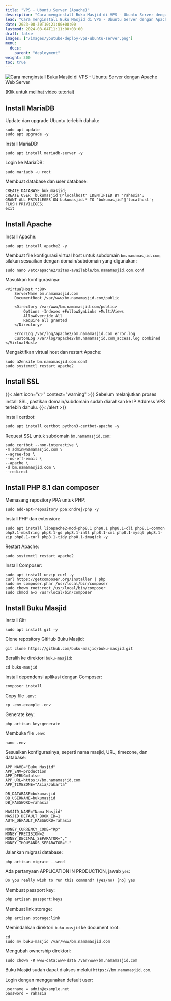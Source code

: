 ```yaml
---
title: "VPS - Ubuntu Server (Apache)"
description: "Cara menginstall Buku Masjid di VPS - Ubuntu Server dengan Apache Web Server."
lead: "Cara menginstall Buku Masjid di VPS - Ubuntu Server dengan Apache Web Server."
date: 2023-08-30T10:21:00+08:00
lastmod: 2024-08-04T11:11:00+08:00
draft: false
images: ["/images/youtube-deploy-vps-ubuntu-server.png"]
menu:
  docs:
    parent: "deployment"
weight: 300
toc: true
---
```


![Cara menginstall Buku Masjid di VPS - Ubuntu Server dengan Apache Web Server](images/youtube-deploy-vps-ubuntu-server.png "Cara menginstall Buku Masjid di VPS - Ubuntu Server dengan Apache Web Server")

(<a href="https://www.youtube.com/watch?v=JYfRzlYLgM8" target="_blank">Klik untuk melihat video tutorial</a>)

## Install MariaDB

Update dan upgrade Ubuntu terlebih dahulu:

```
sudo apt update
sudo apt upgrade -y
```

Install MariaDB:

```
sudo apt install mariadb-server -y
```

Login ke MariaDB:

```
sudo mariadb -u root
```

Membuat database dan user database:

```
CREATE DATABASE bukumasjid;
CREATE USER 'bukumasjid'@'localhost' IDENTIFIED BY 'rahasia';
GRANT ALL PRIVILEGES ON bukumasjid.* TO 'bukumasjid'@'localhost';
FLUSH PRIVILEGES;
exit
```

## Install Apache

Install Apache:

```
sudo apt install apache2 -y
```

Membuat file konfigurasi virtual host untuk subdomain `bm.namamasjid.com`, silakan sesuaikan dengan domain/subdomain yang digunakan:

```
sudo nano /etc/apache2/sites-available/bm.namamasjid.com.conf
```

Masukkan konfigurasinya:

```
<VirtualHost *:80>
    ServerName bm.namamasjid.com
    DocumentRoot /var/www/bm.namamasjid.com/public

    <Directory /var/www/bm.namamasjid.com/public>
        Options -Indexes +FollowSymLinks +MultiViews
        AllowOverride All
        Require all granted
    </Directory>

    ErrorLog /var/log/apache2/bm.namamasjid.com_error.log
    CustomLog /var/log/apache2/bm.namamasjid.com_access.log combined
</VirtualHost>
```

Mengaktifkan virtual host dan restart Apache:

```
sudo a2ensite bm.namamasjid.com.conf
sudo systemctl restart apache2
```

## Install SSL

{{< alert icon="👉" context="warning" >}}
Sebelum melanjutkan proses install SSL, pastikan domain/subdomain sudah diarahkan ke IP Address VPS terlebih dahulu.
{{< /alert >}}

Install certbot:

```
sudo apt install certbot python3-certbot-apache -y
```

Request SSL untuk subdomain `bm.namamasjid.com`:

```
sudo certbot --non-interactive \
-m admin@namamasjid.com \
--agree-tos \
--no-eff-email \
--apache \
-d bm.namamasjid.com \
--redirect
```

## Install PHP 8.1 dan composer

Memasang repository PPA untuk PHP:

```
sudo add-apt-repository ppa:ondrej/php -y
```

Install PHP dan extension:

```
sudo apt install libapache2-mod-php8.1 php8.1 php8.1-cli php8.1-common php8.1-mbstring php8.1-gd php8.1-intl php8.1-xml php8.1-mysql php8.1-zip php8.1-curl php8.1-tidy php8.1-imagick -y
```

Restart Apache:

```
sudo systemctl restart apache2
```

Install Composer:

```
sudo apt install unzip curl -y
curl https://getcomposer.org/installer | php
sudo mv composer.phar /usr/local/bin/composer
sudo chown root:root /usr/local/bin/composer
sudo chmod a+x /usr/local/bin/composer
```

## Install Buku Masjid

Install Git:

```
sudo apt install git -y
```

Clone repository GitHub Buku Masjid:

```
git clone https://github.com/buku-masjid/buku-masjid.git
```

Beralih ke direktori `buku-masjid`:

```
cd buku-masjid
```

Install dependensi aplikasi dengan Composer:

```
composer install
```

Copy file `.env`:

```
cp .env.example .env
```

Generate key:

```
php artisan key:generate
```

Membuka file `.env`:

```
nano .env
```

Sesuaikan konfigurasinya, seperti nama masjid, URL, timezone, dan database:

```
APP_NAME="Buku Masjid"
APP_ENV=production
APP_DEBUG=false
APP_URL=https://bm.namamasjid.com
APP_TIMEZONE="Asia/Jakarta"

DB_DATABASE=bukumasjid
DB_USERNAME=bukumasjid
DB_PASSWORD=rahasia

MASJID_NAME="Nama Masjid"
MASJID_DEFAULT_BOOK_ID=1
AUTH_DEFAULT_PASSWORD=rahasia

MONEY_CURRENCY_CODE="Rp"
MONEY_PRECISION=2
MONEY_DECIMAL_SEPARATOR=","
MONEY_THOUSANDS_SEPARATOR="."
```

Jalankan migrasi database:

```
php artisan migrate --seed
```

Ada pertanyaan APPLICATION IN PRODUCTION, jawab `yes`:

```
Do you really wish to run this command? (yes/no) [no] yes
```

Membuat passport key:

```
php artisan passport:keys
```

Membuat link storage:

```
php artisan storage:link
```

Memindahkan direktori `buku-masjid` ke document root:

```
cd
sudo mv buku-masjid /var/www/bm.namamasjid.com
```

Mengubah ownership direktori:

```
sudo chown -R www-data:www-data /var/www/bm.namamasjid.com
```

Buku Masjid sudah dapat diakses melalui `https://bm.namamasjid.com`.

Login dengan menggunakan default user:

```
username = admin@example.net
password = rahasia
```
